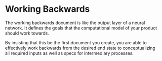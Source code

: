 # Working Backwards

The working backwards document is like the output layer of
a neural network. It defines the goals that the computational
model of your product should work towards.

By insisting that this be the first document you create, you
are able to effectively work backwards from the desired end state to
conceptualizing all required inputs as well as specs for intermediary processes.

